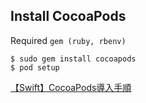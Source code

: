 ## Install CocoaPods

Required `gem (ruby, rbenv)`

```
$ sudo gem install cocoapods
$ pod setup
```

[【Swift】CocoaPods導入手順](https://qiita.com/ShinokiRyosei/items/3090290cb72434852460)
